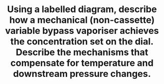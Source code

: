 ---
title: "Using a labelled diagram, describe how a mechanical (non-cassette) variable bypass vaporiser achieves the concentration set on the dial. Describe the mechanisms that compensate for temperature and downstream pressure changes."
entityType: SAQ
exam: PEX
college: ANZCA
year: 2017
sitting: B
question: 02
passRate: 45
EC_expectedDomains:
- "Most candidates drew an acceptable schematic diagram of a vaporiser and its major components."
- "Temperature compensation provided by the bimetallic strip was well understood."
EC_extraCredit:
- "Some candidates were able to calculate splitting ratios from first principles."
- "Candidates could have obtained additional marks by discussing the extrinsic factors that impede the ability of the vaporiser to achieve the dialled concentration."
EC_errorsCommon:
- "Many candidates struggled to explain vaporiser function succinctly."
- "At times, it was unclear whether candidates were referring to ambient temperature or vaporiser temperature."
- "Many candidates made erroneous statements contradicting the basic laws of thermodynamics."
- "The function of the heat sink was frequently misunderstood."
---